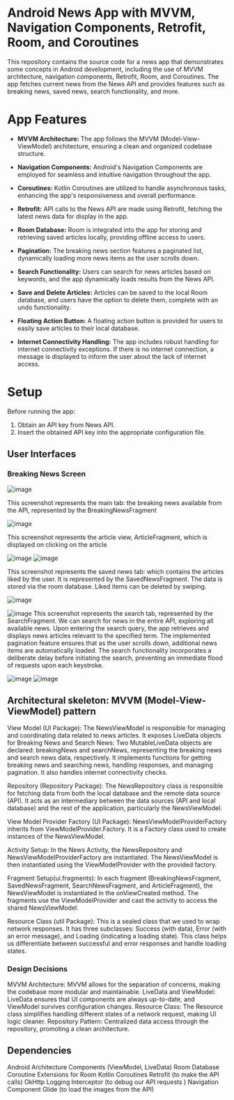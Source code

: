 # Android News App with MVVM, Navigation Components, Retrofit, Room, and Coroutines

This repository contains the source code for a news app that demonstrates some concepts in Android development, including the use of MVVM architecture, navigation components, Retrofit, Room, and Coroutines. The app fetches current news from the News API and provides features such as breaking news, saved news, search functionality, and more.

# App Features

- **MVVM Architecture:** The app follows the MVVM (Model-View-ViewModel) architecture, ensuring a clean and organized codebase structure.

- **Navigation Components:** Android's Navigation Components are employed for seamless and intuitive navigation throughout the app.

- **Coroutines:** Kotlin Coroutines are utilized to handle asynchronous tasks, enhancing the app's responsiveness and overall performance.

- **Retrofit:** API calls to the News API are made using Retrofit, fetching the latest news data for display in the app.

- **Room Database:** Room is integrated into the app for storing and retrieving saved articles locally, providing offline access to users.

- **Pagination:** The breaking news section features a paginated list, dynamically loading more news items as the user scrolls down.

- **Search Functionality:** Users can search for news articles based on keywords, and the app dynamically loads results from the News API.

- **Save and Delete Articles:** Articles can be saved to the local Room database, and users have the option to delete them, complete with an undo functionality.

- **Floating Action Button:** A floating action button is provided for users to easily save articles to their local database.

- **Internet Connectivity Handling:** The app includes robust handling for internet connectivity exceptions. If there is no internet connection, a message is displayed to inform the user about the lack of internet access.

# Setup

Before running the app:

1. Obtain an API key from News API.
2. Insert the obtained API key into the appropriate configuration file.



## User Interfaces

### Breaking News Screen

![image](https://github.com/ChaimaBouhlel/android-news-app/assets/75532032/937286ed-08f2-490e-95b2-f15cd526b342)

This screenshot represents the main tab: the breaking news available from the API, represented by the BreakingNewsFragment

![image](https://github.com/ChaimaBouhlel/android-news-app/assets/75532032/221022ff-0d2c-4bf2-9196-f22dd46dd079)

This screenshot represents the article view, ArticleFragment, which is displayed on clicking on the article

![image](https://github.com/ChaimaBouhlel/android-news-app/assets/75532032/21d97989-5187-43f6-ae7a-773bbd8c96ef)
![image](https://github.com/ChaimaBouhlel/android-news-app/assets/75532032/7587a591-feda-46c2-9885-183ae854bedb)

This screenshot represents the saved news tab: which contains the articles liked by the user. It is represented by the SavedNewsFragment. The data is stored via the room database. Liked items can be deleted by swiping.

![image](https://github.com/ChaimaBouhlel/android-news-app/assets/75532032/90fc64f5-59cf-4365-ad73-4f8b158af46e)


![image](https://github.com/ChaimaBouhlel/android-news-app/assets/75532032/73a23cd2-13ba-41fe-b0ab-fecd1ba7711e)
This screenshot represents the search tab, represented by the SearchFragment. We can search for news in the entire API, exploring all available news. Upon entering the search query, the app retrieves and displays news articles relevant to the specified term. The implemented pagination feature ensures that as the user scrolls down, additional news items are automatically loaded. The search functionality incorporates a deliberate delay before initiating the search, preventing an immediate flood of requests upon each keystroke.

![image](https://github.com/ChaimaBouhlel/android-news-app/assets/75532032/59890f25-4fc2-42ab-8bbd-85874c714a96)
![image](https://github.com/ChaimaBouhlel/android-news-app/assets/75532032/3fee2deb-8587-40dd-92be-a56e37dd5680)


## Architectural skeleton: MVVM (Model-View-ViewModel) pattern
View Model (UI Package):
The NewsViewModel is responsible for managing and coordinating data related to news articles.
It exposes LiveData objects for Breaking News and Search News:
Two MutableLiveData objects are declared: breakingNews and searchNews, representing the breaking news and search news data, respectively.
It implements functions for getting breaking news and searching news, handling responses, and managing pagination.
It also handles internet connectivity checks.

Repository (Repository Package):
The NewsRepository class is responsible for fetching data from both the local database and the remote data source (API). It acts as an intermediary between the data sources (API and local database) and the rest of the application, particularly the NewsViewModel.

View Model Provider Factory (UI Package):
NewsViewModelProviderFactory inherits from ViewModelProvider.Factory. It is a Factory class used to create instances of the NewsViewModel.

Activity Setup:
In the News Activity, the NewsRepository and NewsViewModelProviderFactory are instantiated.
The NewsViewModel is then instantiated using the ViewModelProvider with the provided factory.

Fragment Setup(ui.fragments):
In each fragment (BreakingNewsFragment, SavedNewsFragment, SearchNewsFragment, and ArticleFragment), the NewsViewModel is instantiated in the onViewCreated method. The fragments use the ViewModelProvider and cast the activity to access the shared NewsViewModel.

Resource Class (util Package):
This is a sealed class that we used to wrap network responses. It has three subclasses: Success (with data), Error (with an error message), and Loading (indicating a loading state). This class helps us differentiate between successful and error responses and handle loading states.

### Design Decisions

MVVM Architecture: MVVM allows for the separation of concerns, making the codebase more modular and maintainable.
LiveData and ViewModel: LiveData ensures that UI components are always up-to-date, and ViewModel survives configuration changes.
Resource Class: The Resource class simplifies handling different states of a network request, making UI logic cleaner.
Repository Pattern: Centralized data access through the repository, promoting a clean architecture.

## Dependencies

Android Architecture Components (ViewModel, LiveData)
Room Database
Coroutine Extensions for Room
Kotlin Coroutines
Retrofit (to make the API calls)
OkHttp Logging Interceptor (to debug our API requests )
Navigation Component
Glide (to load the images from the API)
